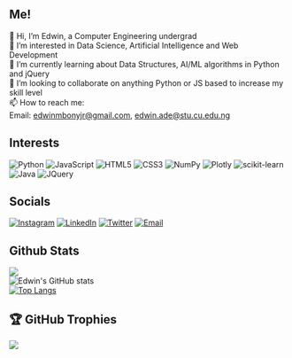 ## Me!
👋 Hi, I’m Edwin, a Computer Engineering undergrad  
👀 I’m interested in Data Science, Artificial Intelligence and Web Development  
🌱 I’m currently learning about Data Structures, AI/ML algorithms in Python and jQuery  
💞️ I’m looking to collaborate on anything Python or JS based to increase my skill level  
📫 How to reach me:  
Email: edwinmbonyjr@gmail.com, edwin.ade@stu.cu.edu.ng

## Interests
![Python](https://img.shields.io/badge/python-3670A0?style=flat&logo=python&logoColor=ffdd54) ![JavaScript](https://img.shields.io/badge/javascript-%23323330.svg?style=flat&logo=javascript&logoColor=%23F7DF1E) ![HTML5](https://img.shields.io/badge/html5-%23E34F26.svg?style=flat&logo=html5&logoColor=white) ![CSS3](https://img.shields.io/badge/css3-%231572B6.svg?style=flat&logo=css3&logoColor=white) ![NumPy](https://img.shields.io/badge/numpy-%23013243.svg?style=flat&logo=numpy&logoColor=white) ![Plotly](https://img.shields.io/badge/Plotly-%233F4F75.svg?style=flat&logo=plotly&logoColor=white) ![scikit-learn](https://img.shields.io/badge/scikit--learn-%23F7931E.svg?style=flat&logo=scikit-learn&logoColor=white) ![Java](https://img.shields.io/badge/Java-ED8B00?style=flat&logo=java&logoColor=white) ![JQuery](https://img.shields.io/badge/-JQuery-Black) 

## Socials
[![Instagram](https://img.shields.io/badge/Instagram-%23E4405F.svg?logo=Instagram&logoColor=white)](https://instagram.com/valentino_7504) [![LinkedIn](https://img.shields.io/badge/LinkedIn-%230077B5.svg?logo=linkedin&logoColor=white)](https://linkedin.com/in/edwin-m-ade) [![Twitter](https://img.shields.io/badge/Twitter-%231DA1F2.svg?logo=Twitter&logoColor=white)](https://twitter.com/Valentino_7504) [![Email](https://img.shields.io/badge/Gmail-D14836?style=flat&logo=gmail&logoColor=white)](mailto:edwinmbonyjr@gmail.com)

## Github Stats
![](https://github-readme-streak-stats.herokuapp.com/?user=valentino7504&theme=dark&hide_border=false)<br/>
![Edwin's GitHub stats](https://github-readme-stats.vercel.app/api?username=valentino7504&show_icons=true&theme=transparent) <br/>
[![Top Langs](https://github-readme-stats.vercel.app/api/top-langs/?username=valentino7504&langs_count=8&layout=compact&theme=dark)](https://github.com/anuraghazra/github-readme-stats)

## 🏆 GitHub Trophies
![](https://github-profile-trophy.vercel.app/?username=valentino7504&theme=radical&no-frame=false&no-bg=false&margin-w=4)
<!---
valentino7504/valentino7504 is a ✨ special ✨ repository because its `README.md` (this file) appears on your GitHub profile.
You can click the Preview link to take a look at your changes.
--->
